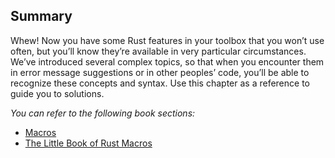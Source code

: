﻿## Summary

Whew! Now you have some Rust features in your toolbox that you won’t use often, but you’ll know they’re available in very particular circumstances. We’ve introduced several complex topics, so that when you encounter them in error message suggestions or in other peoples’ code, you’ll be able to recognize these concepts and syntax. Use this chapter as a reference to guide you to solutions.

_You can refer to the following book sections:_
* [Macros](https://doc.rust-lang.org/stable/book/ch19-06-macros.html)
* [The Little Book of Rust Macros](https://danielkeep.github.io/tlborm/book/index.html)
